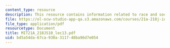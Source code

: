 ```yaml
---
content_type: resource
description: This resource contains information related to race and social constructions.
file: https://ol-ocw-studio-app-qa.s3.amazonaws.com/courses/21a-218j-identity-and-difference-spring-2010/bd5a54da67ca930a311748ba96d7e054_MIT21A_218JS10_lec13.pdf
file_type: application/pdf
resourcetype: Document
title: MIT21A_218JS10_lec13.pdf
uid: bd5a54da-67ca-930a-3117-48ba96d7e054
---
```

